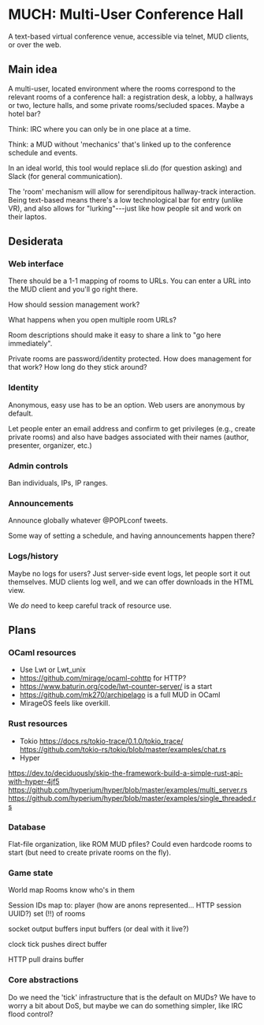 # MUCH: Multi-User Conference Hall

A text-based virtual conference venue, accessible via telnet, MUD
clients, or over the web.

## Main idea

A multi-user, located environment where the rooms correspond to the
relevant rooms of a conference hall: a registration desk, a lobby, a
hallways or two, lecture halls, and some private rooms/secluded
spaces. Maybe a hotel bar?

Think: IRC where you can only be in one place at a time.

Think: a MUD without 'mechanics' that's linked up to the conference
schedule and events.

In an ideal world, this tool would replace sli.do (for question
asking) and Slack (for general communication).

The 'room' mechanism will allow for serendipitous hallway-track
interaction. Being text-based means there's a low technological bar
for entry (unlike VR), and also allows for "lurking"---just like how
people sit and work on their laptos.

## Desiderata

### Web interface

There should be a 1-1 mapping of rooms to URLs. You can enter a URL
into the MUD client and you'll go right there.

How should session management work?

What happens when you open multiple room URLs?

Room descriptions should make it easy to share a link to "go here
immediately".

Private rooms are password/identity protected.
  How does management for that work?
  How long do they stick around?

### Identity

Anonymous, easy use has to be an option. Web users are anonymous by
default.

Let people enter an email address and confirm to get privileges (e.g.,
create private rooms) and also have badges associated with their names
(author, presenter, organizer, etc.)

### Admin controls

Ban individuals, IPs, IP ranges.

### Announcements

Announce globally whatever @POPLconf tweets.

Some way of setting a schedule, and having announcements happen there?

### Logs/history

Maybe no logs for users? Just server-side event logs, let people sort
it out themselves. MUD clients log well, and we can offer downloads in
the HTML view.

We _do_ need to keep careful track of resource use.

## Plans

### OCaml resources

- Use Lwt or Lwt_unix
- https://github.com/mirage/ocaml-cohttp for HTTP?
- https://www.baturin.org/code/lwt-counter-server/ is a start
- https://github.com/mk270/archipelago is a full MUD in OCaml
- MirageOS feels like overkill.

### Rust resources

- Tokio
https://docs.rs/tokio-trace/0.1.0/tokio_trace/
https://github.com/tokio-rs/tokio/blob/master/examples/chat.rs
- Hyper

https://dev.to/deciduously/skip-the-framework-build-a-simple-rust-api-with-hyper-4jf5
https://github.com/hyperium/hyper/blob/master/examples/multi_server.rs
https://github.com/hyperium/hyper/blob/master/examples/single_threaded.rs

### Database

Flat-file organization, like ROM MUD pfiles?  Could even hardcode
rooms to start (but need to create private rooms on the fly).

### Game state

World map
  Rooms know who's in them
  
Session IDs map to:
  player (how are anons represented... HTTP session UUID?)
    set (!!) of rooms
  
  socket
  output buffers
  input buffers (or deal with it live?)
  
  clock tick pushes direct buffer
  
  HTTP pull drains buffer

### Core abstractions

Do we need the 'tick' infrastructure that is the default on MUDs? We
have to worry a bit about DoS, but maybe we can do something simpler,
like IRC flood control?
